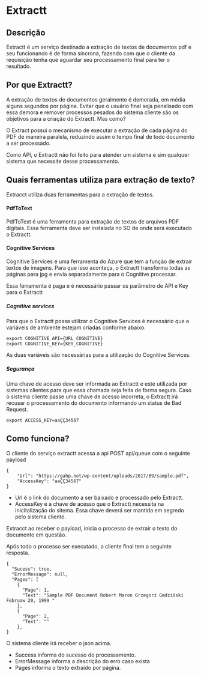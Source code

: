 # Extractt

## Descrição
Extractt é um serviço destinado a extração de textos de documentos pdf e seu funcionando é de forma síncrona, fazendo com que o cliente da requisição tenha que aguardar seu processamento final para ter o resultado.

## Por que Extractt?
A extração de textos de documentos geralmente é demorada, em média alguns segundos por página. Evitar que o usuário final seja penalisado com essa demora e remover processos pesados do sistema cliente são os objetivos para a criação do Extractt. Mas como?

O Extract possui o mecanismo de executar a extração de cada página do PDF de maneira paralela, reduzindo assim o tempo final de todo documento a ser processado. 

Como API, o Extractt não foi feito para atender um sistema e sim qualquer sistema que necessite desse processamento.

## Quais ferramentas utiliza para extração de texto?
Extracct utiliza duas ferramentas para a extração de textos. 

#### PdfToText
PdfToText é uma ferramenta para extração de textos de arquivos PDF digitais. Essa ferramenta deve ser instalada no SO de onde será executado o Extractt.

#### Cognitive Services
Cognitive Services é uma ferramenta do Azure que tem a função de extrair textos de imagens. Para que isso aconteça, o Extractt transforma todas as páginas para jpg e envia separadamente para o Cognitive processar.

Essa ferramenta é paga e é necessário passar os parâmetro de API e Key para o Extractt

##### Cognitive services
Para que o Extractt possa utilizar o Cognitive Services é necessário que a variáveis de ambiente estejam criadas conforme abaixo.
```
export COGNITIVE_API={URL_COGNITIVE}
export COGNITIVE_KEY={KEY_COGNITIVE}
```

As duas variáveis são necessárias para a utilização do Cognitive Services.

##### Segurança
Uma chave de acesso deve ser informada ao Extractt e este utilizada por sistemas clientes para que essa chamada seja feita de forma segura. Caso o sistema cliente passe uma chave de acesso incorreta, o Extractt irá recusar o processamento do documento informando um status de Bad Request.
```
export ACCESS_KEY=aaÇÇ34567
```

## Como funciona?
O cliente do serviço extractt acessa a api POST api/queue com o seguinte payload
```
{
	"Url": "https://gahp.net/wp-content/uploads/2017/09/sample.pdf",
	"AccessKey": "aaÇÇ34567"
}	
```
- Url é o link do documento a ser baixado e processado pelo Extractt.
- AccessKey é a chave de acesso que o Extractt necessita na inicitalização do sitema. Essa chave deverá ser mantida em segredo pelo sistema cliente.

Extracct ao receber o payload, inicia o processo de extrair o texto do documento em questão.

Após todo o processo ser executado, o cliente final tem a seguinte resposta.
```
{
  "Sucess": true,
  "ErrorMessage": null,
  "Pages": [
    {
      "Page": 1,
      "Text": "Sample PDF Document Robert Maron Grzegorz Gmdzióski Februaw 20, 1999 "
    },
    {
      "Page": 2,
      "Text": ""
    },
}
```
O sistema cliente irá receber o json acima.
- Success informa do sucesso do processamento.
- ErrorMessage informa a descrição do erro caso exista
- Pages informa o texto extraído por página.






